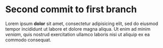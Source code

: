 # Second commit to first branch #

Lorem ipsum **dolor** sit amet, consectetur adipisicing elit, sed do eiusmod tempor incididunt ut labore et dolore magna aliqua. Ut enim ad minim *veniam*, quis nostrud exercitation ullamco laboris nisi ut aliquip ex ea commodo consequat.

